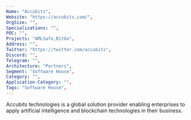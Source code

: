 ```yaml
---
Name: "Accubits",
Website: "https://accubits.com/", 
OrgSize: "",
Specializations: "",
POC: "",
Projects: "AMLSafe,BitGo",
Address: "",
Twitter: "https://twitter.com/accubits", 
Discord: "",
Telegram: "",
Architecture: "Partners",
Segment: "Software House",
Category: "",
Application-Category: "",
Tags: "Software House",
---
```

<!--lang:en--> 
Accubits technologies is a global solution provider enabling enterprises to apply artificial intelligence and blockchain technologies in their business.
<!--lang:es--]
Accubits technologies es un proveedor de soluciones global que permite a las empresas aplicar tecnologías de inteligencia artificial y blockchain en sus negocios.
<!--lang:de--]
Accubits Technologies ist ein globaler Lösungsanbieter, der es Unternehmen ermöglicht, künstliche Intelligenz und Blockchain-Technologien in ihrem Geschäft einzusetzen.
<!--lang:fr--]
Accubits technologies est un fournisseur mondial de solutions permettant aux entreprises d'appliquer les technologies d'intelligence artificielle et de blockchain dans leur entreprise.
<!--lang:pl--]
Accubits Technologies jest globalnym dostawcą rozwiązań umożliwiających przedsiębiorstwom zastosowanie technologii sztucznej inteligencji i blockchain w ich biznesie.
<!--lang:uk--]
Accubits technology — це глобальний постачальник рішень, що дозволяє підприємствам застосовувати технології штучного інтелекту та блокчейн у своєму бізнесі.
[!--lang:*--> 